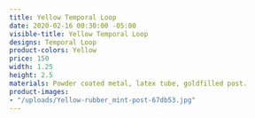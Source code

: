 ```yaml
---
title: Yellow Temporal Loop
date: 2020-02-16 00:30:00 -05:00
visible-title: Yellow Temporal Loop
designs: Temporal Loop
product-colors: Yellow
price: 150
width: 1.25
height: 2.5
materials: Powder coated metal, latex tube, goldfilled post.
product-images:
- "/uploads/Yellow-rubber_mint-post-67db53.jpg"
---
```


